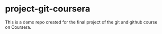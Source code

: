 # project-git-coursera

This is a demo repo created for the final project of the git and github course on Coursera.
